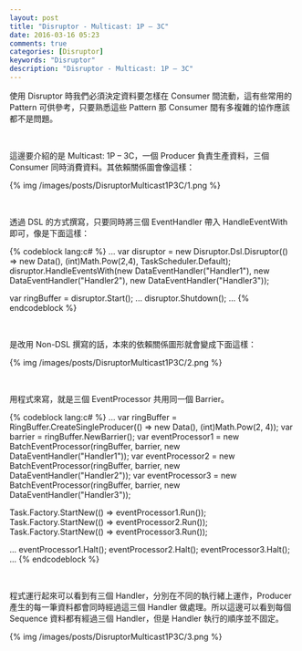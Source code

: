 ```yaml
---
layout: post
title: "Disruptor - Multicast: 1P – 3C"
date: 2016-03-16 05:23
comments: true
categories: [Disruptor]
keywords: "Disruptor"
description: "Disruptor - Multicast: 1P – 3C"
---
```


使用 Disruptor 時我們必須決定資料要怎樣在 Consumer 間流動，這有些常用的 Pattern 可供參考，只要熟悉這些 Pattern 那 Consumer 間有多複雜的協作應該都不是問題。

<!-- More -->

<br/>


這邊要介紹的是 Multicast: 1P – 3C，一個 Producer 負責生產資料，三個 Consumer 同時消費資料。其依賴關係圖會像這樣：  

{% img /images/posts/DisruptorMulticast1P3C/1.png %}

<br/>


透過 DSL 的方式撰寫，只要同時將三個 EventHandler 帶入 HandleEventWith 即可，像是下面這樣：  

{% codeblock lang:c# %}
... 
var disruptor = new Disruptor.Dsl.Disruptor<Data>(() => new Data(), (int)Math.Pow(2,4), TaskScheduler.Default); 
disruptor.HandleEventsWith(new DataEventHandler("Handler1"), new DataEventHandler("Handler2"), new DataEventHandler("Handler3")); 

var ringBuffer = disruptor.Start(); 
...
disruptor.Shutdown(); 
…
{% endcodeblock %}

<br/>


是改用 Non-DSL 撰寫的話，本來的依賴關係圖形就會變成下面這樣：

{% img /images/posts/DisruptorMulticast1P3C/2.png %}

<br/>


用程式來寫，就是三個 EventProcessor 共用同一個 Barrier。  

{% codeblock lang:c# %}
... 
var ringBuffer = RingBuffer<Data>.CreateSingleProducer(() => new Data(), (int)Math.Pow(2, 4)); 
var barrier = ringBuffer.NewBarrier(); 
var eventProcessor1 = new BatchEventProcessor<Data>(ringBuffer, barrier, new DataEventHandler("Handler1")); 
var eventProcessor2 = new BatchEventProcessor<Data>(ringBuffer, barrier, new DataEventHandler("Handler2")); 
var eventProcessor3 = new BatchEventProcessor<Data>(ringBuffer, barrier, new DataEventHandler("Handler3")); 

Task.Factory.StartNew(() => eventProcessor1.Run()); 
Task.Factory.StartNew(() => eventProcessor2.Run()); 
Task.Factory.StartNew(() => eventProcessor3.Run()); 

... 
eventProcessor1.Halt(); 
eventProcessor2.Halt(); 
eventProcessor3.Halt(); 
...
{% endcodeblock %}

<br/>


程式運行起來可以看到有三個 Handler，分別在不同的執行緒上運作，Producer 產生的每一筆資料都會同時經過這三個 Handler 做處理。所以這邊可以看到每個 Sequence 資料都有經過三個 Handler，但是 Handler 執行的順序並不固定。   

{% img /images/posts/DisruptorMulticast1P3C/3.png %}
